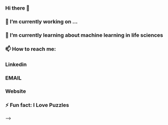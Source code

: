 ### Hi there 👋

### 🔭 I’m currently working on ...
### 🌱 I’m currently learning about machine learning in life sciences
### 📫 How to reach me: 
### Linkedin
### EMAIL
### Website
### ⚡ Fun fact: I Love Puzzles
-->
